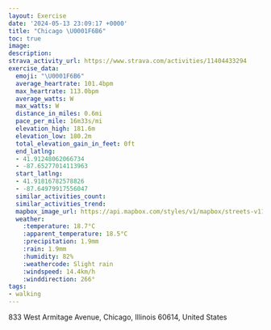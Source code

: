 ```yaml
---
layout: Exercise
date: '2024-05-13 23:09:17 +0000'
title: "Chicago \U0001F6B6"
toc: true
image:
description:
strava_activity_url: https://www.strava.com/activities/11404433294
exercise_data:
  emoji: "\U0001F6B6"
  average_heartrate: 101.4bpm
  max_heartrate: 113.0bpm
  average_watts: W
  max_watts: W
  distance_in_miles: 0.6mi
  pace_per_mile: 16m33s/mi
  elevation_high: 181.6m
  elevation_low: 180.2m
  total_elevation_gain_in_feet: 0ft
  end_latlng:
  - 41.91248062066734
  - -87.65277014113963
  start_latlng:
  - 41.91816782578826
  - -87.64979917556047
  similar_activities_count:
  similar_activities_trend:
  mapbox_image_url: https://api.mapbox.com/styles/v1/mapbox/streets-v11/static/path-5+787af2-1.0(ybz~Fbp~uODRDHJDP%40%7CSW),pin-s-s+e5b22e(-87.65202,41.91805),pin-s-f+89ae00(-87.65209,41.91449)/auto/800x800?access_token=pk.eyJ1Ijoiam9zaGJlY2ttYW4iLCJhIjoiY205eWR2aDd1MWZ6djJrbXc4a3M0bWZleiJ9.XiG9OWkNcZk2QzjJbxLB4A
  weather:
    :temperature: 18.7°C
    :apparent_temperature: 18.5°C
    :precipitation: 1.9mm
    :rain: 1.9mm
    :humidity: 82%
    :weathercode: Slight rain
    :windspeed: 14.4km/h
    :winddirection: 266°
tags:
- walking
---
```

833 West Armitage Avenue, Chicago, Illinois 60614, United States
